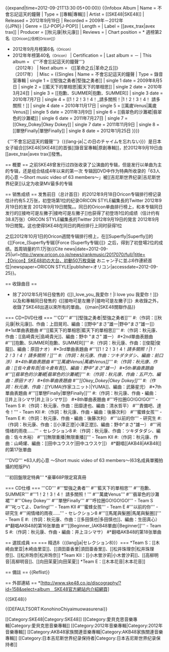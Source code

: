 {{expand|time=2012-09-21T13:30:05+00:00}}
{{Infobox Album 
| Name           = 不會忘記這天的鐘聲
| Type           = [[專輯|專輯]]
| Artist         = [[SKE48|SKE48]]
| Released       = 2012年9月19日
| Recorded       = 2009年－2012年<br/>{{JPN}}
| Genre          = [[J-POP|J-POP]]
| Length         = 
| Label          = [[avex_trax|avex trax]]
| Producer       = [[秋元康|秋元康]]
| Reviews        = 
| Chart position = * 週榜第2名<small>（[[Oricon公信榜|Oricon]]）</small>
* 2012年9月月榜第6名<small>（Oricon）</small>
* 2012年年榜第40名<small>（Oricon）</small>
| Certification  = 
| Last album     = －
| This album     = 《'''不會忘記這天的鐘聲'''》<br/>（2012年）
| Next album     = 《[[革命之丘|革命之丘]]》<br/>（2017年）
| Misc           = {{Singles
| Name           = 不會忘記這天的鐘聲
| Type           = 錄音室專輯
| single 1       = [[堅強之勇者|堅強之勇者]]
| single 1 date  = 2009年8月5日
| single 2       = [[藍天下的單相思|藍天下的單相思]]
| single 2 date  = 2010年3月24日
| single 3       = [[抱歉、SUMMER|抱歉、SUMMER]]
| single 3 date  = 2010年7月7日
| single 4       = [[1！2！3！4！_請多關照！|1！2！3！4！ 請多關照！]]
| single 4 date  = 2010年11月17日
| single 5       = [[萬歲Venus|萬歲Venus]]
| single 5 date  = 2011年3月9日
| single 6       = [[翡翠色的沙灘裙|翡翠色的沙灘裙]]
| single 6 date  = 2011年7月27日
| single 7       = [[Okey_Dokey|Okey Dokey]]
| single 7 date  = 2011年11月9日
| single 8       = [[單戀Finally|單戀Finally]]
| single 8 date  = 2012年1月25日
}}}}

《'''不會忘記這天的鐘聲'''》（{{lang-ja|この日のチャイムを忘れない}}）是日本女子組合[[SKE48|SKE48]]的首張[[錄音室專輯|原創專輯]]，於2012年9月19日由[[avex_trax|avex trax]]發售。

== 概要 ==
之前SKE48曾发行过四张收录了公演曲的专辑，但是发行以单曲为主的专辑，还是组合结成4年以来的第一次
专辑因DVD中作为特典所收录的「63人的心意 〜Short music video of 63 members〜」被[[吉尼斯世界纪录|吉尼斯世界纪录]]认定为收录MV最多的专辑

== 销售成绩 ==
发售前日（总计首日）的2012年9月18日Oricon专辑排行榜记录估计约有5.2万张，初登场第1位的纪录<ref>ORICON STYLE編集長的Twitter 2012年9月19日的发言 2012年9月19日閲覧。</ref>。同日的Oricon单曲排行榜上，和本专辑同日发行的[[接吻可是左撇子|接吻可是左撇子]]也获得了初登场1位的成绩（估计约有38.8万张）<ref>ORICON STYLE編集長的Twitter 2012年9月19日的発言 2012年9月19日閲覧。</ref>这也使得SKE48在同日的两份排行上同时获得1位

之后2012年10月1日的Oricon週間专辑排行榜上，在[[Superfly|Superfly]]的《[[Force_(Superfly专辑)|Force (Superfly专辑)]]》之后，得到了初登場2位的成绩。首周销量約11.1万张<ref>{{Cite news|date=2012-09-25|url=http://www.oricon.co.jp/news/rankmusic/2017070/full/|title=【Oricon】SKE48初の大台、初動50万枚突破 おニャン子に並ぶ6作連続首位|newspaper=ORICON STYLE|publisher=オリコン|accessdate=2012-09-25}}</ref>。

== 收錄曲目 ==
* 除了2012年5月16日發售的《[[I_love_you_我愛你！|I love you 我愛你！]]》以及和專輯同日發售的《[[接吻可是左撇子|接吻可是左撇子]]》未收錄之外，收錄了SKE48出道以來所有的單曲。
{{main|SKE48關聯作品}}

=== CD+DVD仕様 ===
'''CD'''
#'''[[堅強之勇者|堅強之勇者]]'''
#:（作詞：[[秋元康|秋元康]]、作曲：上田晃司、編曲：[[野中“まさ”雄一|野中“まさ”雄一]]）
#*1st單曲表題曲
#'''[[藍天下的單相思|藍天下的單相思]]'''
#:（作詞：秋元康、作曲：[[島崎貴光|島崎貴光]]、編曲：野中 "まさ" 雄一）
#*2nd單曲表題曲
#'''[[抱歉、SUMMER|抱歉、SUMMER]]'''
#:（作詞：秋元康、作曲：[[俊龍|俊龍]]、編曲：原田ナオ）
#*3rd單曲表題曲
#'''[[1！2！3！4！_請多關照！|1！2！3！4！ 請多關照！]]'''
#:（作詞：秋元康、作曲：ツキダタダシ、編曲：前口渉）
#*4th單曲表題曲
#'''[[萬歲Venus|萬歲Venus]]'''
#:（作詞：秋元康、作曲：[[佐々倉有吾|佐々倉有吾]]、編曲：野中"まさ"雄一）
#*5th單曲表題曲
#'''[[翡翠色的沙灘裙|翡翠色的沙灘裙]]'''
#:（作詞：秋元康、作曲：五戸力、編曲：原田ナオ）
#*6th單曲表題曲
#'''[[Okey_Dokey|Okey Dokey]]'''
#:（作詞：秋元康、作曲：[[YUMA_(作家ユニット)|YUMA]]、編曲：武藤星児）
#*7th單曲表題曲
#'''[[單戀Finally|單戀Finally]]'''
#:（作詞：秋元康、作曲・編曲：[[井上ヨシマサ|井上ヨシマサ]]）
#*8th單曲表題曲
#'''呼拉圈GO!GO!GO!''' - Team S
#:（作詞：秋元康、作曲：田靡達也、編曲：清水哲平）
#'''責備吧、達令！''' - Team KII
#:（作詞：秋元康、作曲・編曲：後藤次利）
#'''蜜蜂女孩''' - Team E
#:（作詞：秋元康、作曲・編曲：後藤次利）
#'''以前的你''' - 研究生
#:（作詞：秋元康、作曲：[[小澤正澄|小澤正澄]]、編曲：野中"まさ"雄一）
#'''闹情绪的雨夜……''' - セレクション8
#:（作詞：秋元康、作曲：ツキダタダシ、編曲：佐々木裕）
#'''[[無限重播|無限重播]]''' - Team KII
#:（作詞：秋元康、作曲：山崎燿、編曲：[[田中ユウスケ|田中ユウスケ]]）
#*翻唱[[AKB48|AKB48]]的第17张單曲

'''DVD'''
*63人的心意 〜Short music video of 63 members〜(63名成員單獨拍攝的短版PV)

'''初回盤限定特典'''
*豪華68P限定寫真冊

=== CD仕様 ===
'''CD'''
#'''堅強之勇者'''
#'''藍天下的單相思'''
#'''抱歉、SUMMER'''
#'''1！2！3！4！ 請多關照！'''
#'''萬歲Venus'''
#'''翡翠色的沙灘裙'''
#'''Okey Dokey'''
#'''單戀Finally'''
#'''呼拉圈GO!GO!GO!''' - Team S
#'''叱ってよ、Darling!''' - Team KII
#'''蜜蜂女孩''' - Team E
#'''以前的你''' - 研究生
#'''闹情绪的雨夜……''' - セレクション8
#'''[[馬尾與髮圈|馬尾與髮圈]]''' - Team E
#:（作詞：秋元康、作曲：[[多田慎也|多田慎也]]、編曲：生田真心）
#*翻唱AKB48的第16张單曲
#'''[[Beginner_(AKB48單曲)|Beginner]]''' - Team S
#:（作詞：秋元康、作曲・編曲：井上ヨシマサ）
#*翻唱AKB48的第18张單曲

== 選拔成員 ==
=== 精选8（{{lang|ja|セレクション8}}）===
*Team S：[[木崎由里亚|木崎由里亚]]、[[須田亜香里|須田亜香里]]、[[松井珠理奈|松井珠理奈]]、[[松井玲奈|松井玲奈]]
*Team KII：[[小木曽汐莉|小木曽汐莉]]、[[高柳明音|高柳明音]]、[[向田茉夏|向田茉夏]]
*Team E：[[木本花音|木本花音]]

== 備註 ==
{{Reflist}}

== 外部連結 ==
*[http://www.ske48.co.jp/discography/?id=158&select=album　SKE48官方網站内介紹網頁]

{{SKE48}}

{{DEFAULTSORT:KonohinoChiyaimuowasurenai}}

[[Category:SKE48|Category:SKE48]]
[[Category:愛貝克思音樂專輯|Category:愛貝克思音樂專輯]]
[[Category:2012年音樂專輯|Category:2012年音樂專輯]]
[[Category:AKB48家族關連音樂專輯|Category:AKB48家族關連音樂專輯]]
[[Category:日本吉尼斯世界纪录保持者|Category:日本吉尼斯世界纪录保持者]]